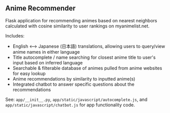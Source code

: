 ## Anime Recommender

Flask application for recommending animes based on nearest neighbors calculated with cosine similarity to user rankings on myanimelist.net. 

Includes: 
- English <--> Japanese (日本語) translations, allowing users to query/view anime names in either language
- Title autocomplete / name searching for closest anime title to user's input based on inferred language
- Searchable & filterable database of animes pulled from anime websites for easy lookup
- Anime recommendations by similarity to inputted anime(s)
- Integrated chatbot to answer specific questions about the recommendations

See: `app/__init__.py`, `app/static/javascript/autocomplete.js`, and `app/static/javascript/chatbot.js` for app functionality code.
